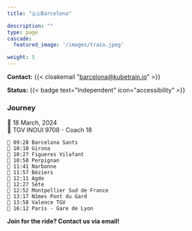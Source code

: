 ```yaml
---
title: "🇪🇸Barcelona"

description: ""
type: page
cascade:
  featured_image: '/images/train.jpeg'

weight: 5
---
```


**Contact:** {{< cloakemail "barcelona@kubetrain.io" >}}

**Status:** {{< badge text="Independent" icon="accessibility" >}}

### Journey

📅 18 March, 2024  
🚂 TGV INOUI 9708 - Coach 18

```
🚂 09:28 Barcelona Sants
🚏 10:10 Girona
🚏 10:27 Figueres Vilafant
🚏 10:58 Perpignan
🚏 11:41 Narbonne
🚏 11:57 Béziers
🚏 12:11 Agde
🚏 12:27 Sète
🚏 12:52 Montpellier Sud de France
🚏 13:17 Nîmes Pont du Gard
🚏 13:58 Valence TGV
🚉 16:12 Paris - Gare de Lyon
```

**Join for the ride? Contact us via email!**

<!--more-->
